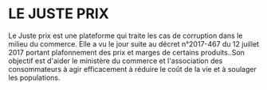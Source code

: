 LE JUSTE PRIX 
 =============
 Le Juste prix est une plateforme qui traite les cas de corruption dans le milieu du commerce. Elle a vu le jour suite au décret n°2017-467 du 12 juillet 2017 portant plafonnement des prix et marges de certains produits..Son objectif est d'aider le ministère du commerce et l'association des consommateurs à agir efficacement à réduire le coût de la vie et à soulager les populations.
 
